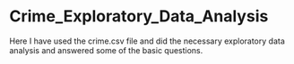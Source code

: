 # Crime_Exploratory_Data_Analysis
Here I have used the crime.csv file and did the necessary exploratory data analysis and answered some of the basic questions.
